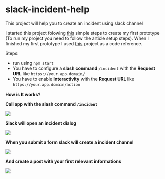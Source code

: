 # slack-incident-help
This project will help you to create an incident using slack channel

I started this project folowing [this](https://tutorials.botsfloor.com/building-a-node-js-slack-bot-before-your-microwave-popcorn-is-ready-8946651a5071) simple steps to create my first prototype (To run my project you need to follow the article setup steps). When I finished my first prototype I used [this](https://github.com/colmdoyle/slack-incident-management) project as a code reference. 

Steps:
- run using `npm start`
- You have to configure a **slash command** `/incident` with the **Request URL** like `https://your.app.domain/`
- You have to enable **Interactivity** with the **Request URL** like `https://your.app.domain/action`

**How is It works?**

**Call app with the slash command `/incident`**


![](http://i.imgur.com/v3CMJbs.png)


**Slack will open an incident dialog**

![](http://i.imgur.com/17ZdAnO.png)


**When you submit a form slack will create a incident channel**


![](http://i.imgur.com/DTpzPsT.png)


**And create a post with your first relevant informations**


![](http://i.imgur.com/i8vnzyR.png)




   
